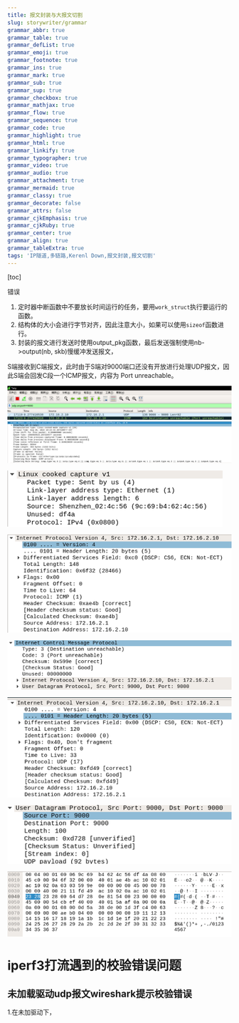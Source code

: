 ```yaml
---
title: 报文封装与大报文切割
slug: storywriter/grammar
grammar_abbr: true
grammar_table: true
grammar_defList: true
grammar_emoji: true
grammar_footnote: true
grammar_ins: true
grammar_mark: true
grammar_sub: true
grammar_sup: true
grammar_checkbox: true
grammar_mathjax: true
grammar_flow: true
grammar_sequence: true
grammar_code: true
grammar_highlight: true
grammar_html: true
grammar_linkify: true
grammar_typographer: true
grammar_video: true
grammar_audio: true
grammar_attachment: true
grammar_mermaid: true
grammar_classy: true
grammar_decorate: false
grammar_attrs: false
grammar_cjkEmphasis: true
grammar_cjkRuby: true
grammar_center: true
grammar_align: true
grammar_tableExtra: true
tags: 'IP隧道,多链路,Kerenl Down,报文封装,报文切割'
---
```

[toc]


错误
1. 定时器中断函数中不要放长时间运行的任务，要用`work_struct`执行要运行的函数。
2. 结构体的大小会进行字节对齐，因此注意大小，如果可以使用`sizeof`函数进行。
3. 封装的报文进行发送时使用output_pkg函数，最后发送强制使用nb->output(nb, skb)慢缓冲发送报文，

S端接收到C端报文，此时由于S端对9000端口还没有开放进行处理UDP报文，因此S端会回发C段一个ICMP报文，内容为 Port unreachable。

![S端接收](./images/1660994747596.png)
![报文内容](./images/1660994831008.png)

![enter description here](./images/1660994853558.png)

![enter description here](./images/1660994863916.png)

![enter description here](./images/1660994911468.png)

![enter description here](./images/1660994922344.png)

![enter description here](./images/1660994932648.png)

![enter description here](./images/1660994941720.png)

# iperf3打流遇到的校验错误问题
## 未加载驱动udp报文wireshark提示校验错误
1.在未加驱动下，